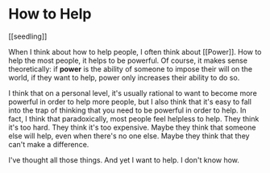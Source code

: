 ---
---

# How to Help
[[seedling]]

When I think about how to help people, I often think about [[Power]]. How to help the most people, it helps to be powerful. Of course, it makes sense theoretically: if **power** is the ability of someone to impose their will on the world, if they want to help, power only increases their ability to do so.

I think that on a personal level, it's usually rational to want to become more powerful in order to help more people, but I also think that it's easy to fall into the trap of thinking that you need to be powerful in order to help. In fact, I think that paradoxically, most people feel helpless to help. They think it's too hard. They think it's too expensive. Maybe they think that someone else will help, even when there's no one else. Maybe they think that they can't make a difference.

I've thought all those things. And yet I want to help. I don't know how.
